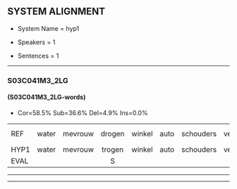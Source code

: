 
## SYSTEM ALIGNMENT

- System Name = hyp1

- Speakers = 1

- Sentences = 1

---

### S03C041M3_2LG

#### (S03C041M3_2LG-words)

- Cor=58.5%	Sub=36.6%	Del=4.9%	Ins=0.0%

|  |  |  |  |  |  |  |  |  |  |  |  |  |  |  |  |  |  |  |  |  |  |  |  |  |  |  |  |  |  |  |  |  |  |  |  |  |  |  |  |  |  |
|:--- |:---:|:---:|:---:|:---:|:---:|:---:|:---:|:---:|:---:|:---:|:---:|:---:|:---:|:---:|:---:|:---:|:---:|:---:|:---:|:---:|:---:|:---:|:---:|:---:|:---:|:---:|:---:|:---:|:---:|:---:|:---:|:---:|:---:|:---:|:---:|:---:|:---:|:---:|:---:|:---:|:---:|
| REF | water | mevrouw | drogen | winkel | auto | schouders | verhaal | koning | moeilijk | speelplaats | drinken | hoofdpijn | regen | vliegtuig | stoppen | opnieuw | gooien*(glooien) | sneeuwen | moeder | liedje | potlood | fietsbel | vinger | dichtbij | meisje | chauffeur | muziek | waarom | scheuren | lawaai | * | zwemmen | vuurwerk | appel | cola | kussen | eerste | circus | kleuren | voetbal | vlinder |
| HYP1 | water | mevrouw | trogen | winkel | auto | schouders | verhaal | koring | moeilijk | speelplaats | driekik | hoofdpijn | rege | vliegtuig | stoppen | opnieuw | gooien | sneewen | moeder | lietje | potmot | vietsbel | viger | dichtbij | meisje | chauffeur | muziek | waarom | scheuren | lawaai |  | swibben | zuurwerk | apel | cola | tissen | eerste | circus | kleuren |  | voetbalvlinder |
| EVAL |  |  | S |  |  |  |  | S |  |  | S |  | S |  |  |  | S | S |  | S | S | S | S |  |  |  |  |  |  |  | D | S | S | S |  | S |  |  |  | D | S |
---

---
